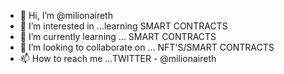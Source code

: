 - 👋 Hi, I’m @milionaireth
- 👀 I’m interested in ...learning SMART CONTRACTS
- 🌱 I’m currently learning ... SMART CONTRACTS
- 💞️ I’m looking to collaborate on ... NFT'S/SMART CONTRACTS
- 📫 How to reach me ...TWITTER - @milionaireth

<!---
milionaireth/milionaireth is a ✨ special ✨ repository because its `README.md` (this file) appears on your GitHub profile.
You can click the Preview link to take a look at your changes.
--->
